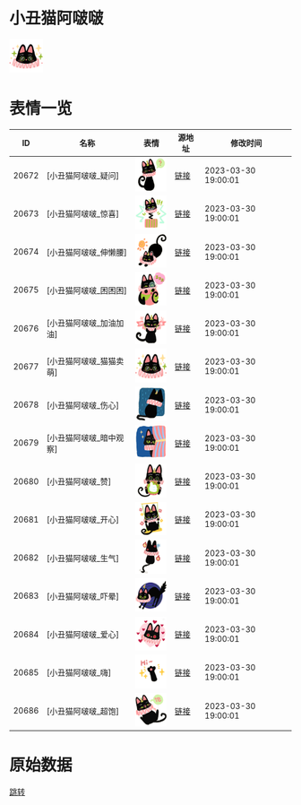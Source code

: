 # 小丑猫阿啵啵

<img src="./cover.png" height="60" alt="cover" />

# 表情一览

|ID|名称|表情|源地址|修改时间|
|----|----|----|----|----|
|20672|[小丑猫阿啵啵_疑问]|<img src="./pic/020672_%5B小丑猫阿啵啵_疑问%5D.png" height="60" alt="疑问"/>|[链接](https://i0.hdslb.com/bfs/garb/86710153e22bf4e7e20155947d0e390ee7bcedb6.png)|2023-03-30 19:00:01|
|20673|[小丑猫阿啵啵_惊喜]|<img src="./pic/020673_%5B小丑猫阿啵啵_惊喜%5D.png" height="60" alt="惊喜"/>|[链接](https://i0.hdslb.com/bfs/garb/93427e556846bc4db8da06051c77bd74d2d2cb9f.png)|2023-03-30 19:00:01|
|20674|[小丑猫阿啵啵_伸懒腰]|<img src="./pic/020674_%5B小丑猫阿啵啵_伸懒腰%5D.png" height="60" alt="伸懒腰"/>|[链接](https://i0.hdslb.com/bfs/garb/e1c6a65f5af5e393913000485fbdc5934638524c.png)|2023-03-30 19:00:01|
|20675|[小丑猫阿啵啵_困困困]|<img src="./pic/020675_%5B小丑猫阿啵啵_困困困%5D.png" height="60" alt="困困困"/>|[链接](https://i0.hdslb.com/bfs/garb/65c7377882c10c73dcfe5e74d9be12788cc5195e.png)|2023-03-30 19:00:01|
|20676|[小丑猫阿啵啵_加油加油]|<img src="./pic/020676_%5B小丑猫阿啵啵_加油加油%5D.png" height="60" alt="加油加油"/>|[链接](https://i0.hdslb.com/bfs/garb/2c51884d282634f7714d9ae231f3d5f09c73ec73.png)|2023-03-30 19:00:01|
|20677|[小丑猫阿啵啵_猫猫卖萌]|<img src="./pic/020677_%5B小丑猫阿啵啵_猫猫卖萌%5D.png" height="60" alt="猫猫卖萌"/>|[链接](https://i0.hdslb.com/bfs/garb/0be13bdcf4df21e5f3575edbca651e6ddeeccb62.png)|2023-03-30 19:00:01|
|20678|[小丑猫阿啵啵_伤心]|<img src="./pic/020678_%5B小丑猫阿啵啵_伤心%5D.png" height="60" alt="伤心"/>|[链接](https://i0.hdslb.com/bfs/garb/46cc18d592f749b02e47cd1ba182435e86f86e86.png)|2023-03-30 19:00:01|
|20679|[小丑猫阿啵啵_暗中观察]|<img src="./pic/020679_%5B小丑猫阿啵啵_暗中观察%5D.png" height="60" alt="暗中观察"/>|[链接](https://i0.hdslb.com/bfs/garb/bf7ed77eddf5a06b272da5ff1eebd38484d73bde.png)|2023-03-30 19:00:01|
|20680|[小丑猫阿啵啵_赞]|<img src="./pic/020680_%5B小丑猫阿啵啵_赞%5D.png" height="60" alt="赞"/>|[链接](https://i0.hdslb.com/bfs/garb/5201efc01909684543969aa8266acf5203e00022.png)|2023-03-30 19:00:01|
|20681|[小丑猫阿啵啵_开心]|<img src="./pic/020681_%5B小丑猫阿啵啵_开心%5D.png" height="60" alt="开心"/>|[链接](https://i0.hdslb.com/bfs/garb/3c8802f1f0a6527948cc83da60c114727b0a1a81.png)|2023-03-30 19:00:01|
|20682|[小丑猫阿啵啵_生气]|<img src="./pic/020682_%5B小丑猫阿啵啵_生气%5D.png" height="60" alt="生气"/>|[链接](https://i0.hdslb.com/bfs/garb/3c504e0d7a075247f20deea67fc7ca8cbfd3f4aa.png)|2023-03-30 19:00:01|
|20683|[小丑猫阿啵啵_吓晕]|<img src="./pic/020683_%5B小丑猫阿啵啵_吓晕%5D.png" height="60" alt="吓晕"/>|[链接](https://i0.hdslb.com/bfs/garb/2039d30db94a539ded4d36931599e52494129416.png)|2023-03-30 19:00:01|
|20684|[小丑猫阿啵啵_爱心]|<img src="./pic/020684_%5B小丑猫阿啵啵_爱心%5D.png" height="60" alt="爱心"/>|[链接](https://i0.hdslb.com/bfs/garb/d9032063e0548148c10ac655926b52deeeebc3cc.png)|2023-03-30 19:00:01|
|20685|[小丑猫阿啵啵_嗨]|<img src="./pic/020685_%5B小丑猫阿啵啵_嗨%5D.png" height="60" alt="嗨"/>|[链接](https://i0.hdslb.com/bfs/garb/fc2239cc6d9b3701fa219170ea262b38d32fd25d.png)|2023-03-30 19:00:01|
|20686|[小丑猫阿啵啵_超饱]|<img src="./pic/020686_%5B小丑猫阿啵啵_超饱%5D.png" height="60" alt="超饱"/>|[链接](https://i0.hdslb.com/bfs/garb/f54b5c9a53d0f51c218be2f13e76fe6806feed63.png)|2023-03-30 19:00:01|

# 原始数据

[跳转](./raw.json)

